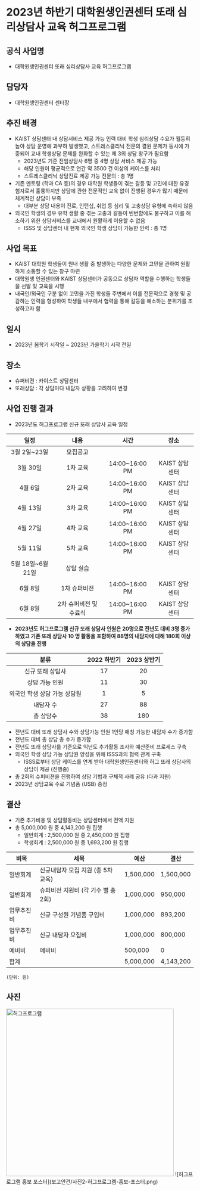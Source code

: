 2023년 하반기 대학원생인권센터 또래 심리상담사 교육 허그프로그램
===

## 공식 사업명
- 대학원생인권센터 또래 심리상담사 교육 허그프로그램

## 담당자
- 대학원생인권센터 센터장

## 추진 배경
- KAIST 상담센터 내 상담서비스 제공 가능 인력 대비 학생 심리상담 수요가 월등히 높아 상담 운영에 과부하 발생했고, 스트레스클리닉 전문의 결원 문제가 동시에 가중되어 교내 학생상담 문제를 완화할 수 있는 제 3의 상담 창구가 필요함
	- 2023년도 기준 전임상담사 6명 중 4명 상담 서비스 제공 가능
	- 해당 인원이 평균적으로 연간 약 3500 건 이상의 케이스를 처리
	- 스트레스클리닉 상담진료 제공 가능 전문의 : 총 1명
- 기존 멘토링 (학과 CA 등)의 경우 대학원 학생들이 겪는 갈등 및 고민에 대한 유경험자로서 훌륭하지만 상담에 관한 전문적인 교육 없이 진행된 경우가 많기 때문에 체계적인 상담이 부족
	- 대부분 상담 내용이 진로, 인턴십, 취업 등 심리 및 고충상담 유형에 속하지 않음
- 외국인 학생의 경우 유학 생활 중 겪는 고충과 갈등이 빈번함에도 불구하고 이를 해소하기 위한 상담서비스를 교내에서 원활하게 이용할 수 없음
	- ISSS 및 상담센터 내 현재 외국인 학생 상담이 가능한 인력 : 총 1명

## 사업 목표
-   KAIST 대학원 학생들이 원내 생활 중 발생하는 다양한 문제와 고민을 관하여 원활하게 소통할 수 있는 창구 마련
-   대학원생 인권센터와 KAIST 상담센터가 공동으로 상담자 역할을 수행하는 학생들을 선발 및 교육을 시행
-   내국인/외국인 구분 없이 고민을 가진 학생들 주변에서 이를 전문적으로 경청 및 공감하는 인력을 형성하여 학생들 내부에서 협력을 통해 갈등을 해소하는 분위기를 조성하고자 함

## 일시
- 2023년 봄학기 시작일 ~ 2023년 가을학기 시작 전일

## 장소
- 슈퍼비젼 : 카이스트 상담센터
- 또래상담 : 각 상담마다 내담자 상황을 고려하여 변경

## 사업 진행 결과
- 2023년도 허그프로그램 신규 또래 상담사 교육 일정

|  **일정** |   **내용**   | **시간** | **장소** |
|:----------:|:------------:|:--------:|:--------:|
|	3월 2일~23일	|	모집공고	|
|	3월 30일	| 1차 교육 |	14:00~16:00 PM	|	KAIST 상담센터	|
|	4월 6일	| 2차 교육 |	14:00~16:00 PM	|	KAIST 상담센터	|
|	4월 13일	| 3차 교육 |	14:00~16:00 PM	|	KAIST 상담센터	|
|	4월 27일	| 4차 교육 |	14:00~16:00 PM	|	KAIST 상담센터	|
|	5월 11일	| 5차 교육 | 14:00~16:00 PM	|	KAIST 상담센터	|
|	5월 18일~6월 21일	| 상담 실습 | 	|		|
|	6월 8일	| 1차 슈퍼비전 | 14:00~16:00 PM	|	KAIST 상담센터	|
|	6월 8일	| 2차 슈퍼비전 및 수료식 | 14:00~16:00 PM	|	KAIST 상담센터	|

- **2023년도 허그프로그램 신규 또래 상담사 인원은 20명으로 전년도 대비 3명 증가하였고 기존 또래 상담사 10 명 활동을 포함하여 88명의 내담자에 대해 180회 이상의 상담을 진행**

|   **분류**   | **2022 하반기** | **2023 상반기** |
|:----------:|:------------:|:--------:|
|	신규 또래 상담사	|	17	|	20
| 상담 가능 인원 |	11	|	30	|
| 외국인 학생 상담 가능 상담원 |	1	|	5	|
| 내담자 수 |	27	|	88	|
| 총 상담수 |	38	|	180	|

- 전년도 대비 또래 상담사 수와 상담가능 인원 1인당 매칭 가능한 내담자 수가 증가함
- 전년도 대비 총 상담 총 수가 증가함
- 전년도 또래 상담사를 기준으로 익년도 추가활동 조사와 예산준비 프로세스 구축
- 외국인 학생 상담 가능 상담원 양성을 위해 ISSS과의 협력 관계 구축
	- ISSS로부터 상담 케이스를 연계 받아 대학원생인권센터와 허그 또래 상담사의 상담이 제공 (진행중)
- 총 2회의 슈퍼비젼을 진행하여 상담 기법과 구체적 사례 공유 (다과 지원)
- 2023년 상담교육 수료 기념품 (USB) 증정

## 결산
- 기존 추가비용 및 상담활동비는 상담센터에서 전액 지원
- 총 5,000,000 원 중 4,143,200 원 집행
	- 일반회계 : 2,500,000 원 중 2,450,000 원 집행
	- 학생회계 : 2,500,000 원 중 1,693,200 원 집행

|   비목  |  세목  |  예산  |   결산  |  
|---|---|---|---|
|   일반회계  |  신규내담자 모집 지원 (총 5차 교육)  |  1,500,000	|   1,500,000  |  
|   일반회계  | 슈퍼비전 지원비 (각 기수 별 총 2회)    |	1,000,000	|  950,000   |  
|   업무추진비  | 신규 구성원 기념품 구입비    |  1,000,000   |  893,200   |
|   업무추진비  | 신규 내담자 모집비    |  1,000,000   |  800,000   |
|   예비비  | 예비비    |  500,000   |  0   |  
|   합계  |     |  5,000,000   |  4,143,200   |   
	(단위: 원)

## 사진
<img src="CMCM/2023-1H-1st-CMC/보고안건/[사진2. 허그프로그램 홍보 포스터].png" width="450px" title="허그프로그램"/> 
![허그프로그램 홍보 포스터](보고안건/사진2-허그프로그램-홍보-포스터.png) 
